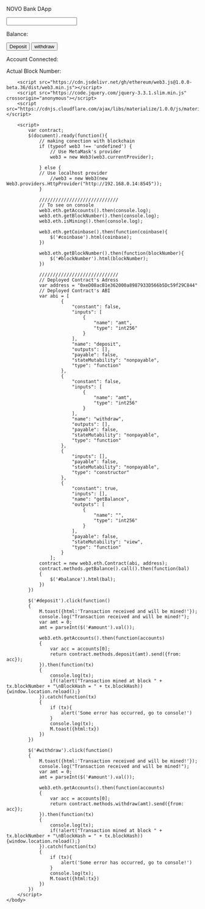 <html>
    <body>
        <div>
			<p> NOVO Bank DApp</p>
			<input type="text" id="amount">
  			<p>Balance: <a id='balance'></a></p>
  			<button id='deposit'>Deposit</button>
  			<button id='withdraw'>withdraw</button>
  			<p>Account Connected: <a id='coinbase'></a></p>
			<p>Actual Block Number: <a id='blockNumber'></a></p>
	    </div>

        <script src="https://cdn.jsdelivr.net/gh/ethereum/web3.js@1.0.0-beta.36/dist/web3.min.js"></script>
        <script src="https://code.jquery.com/jquery-3.3.1.slim.min.js" crossorigin="anonymous"></script>
		<script src="https://cdnjs.cloudflare.com/ajax/libs/materialize/1.0.0/js/materialize.min.js"></script>

        <script>
			var contract;
            $(document).ready(function(){
				// making conection with blockchain
				if (typeof web3 !== 'undefined') {
                    // Use MetaMask's provider
                    web3 = new Web3(web3.currentProvider);

                } else {
			    // Use localhost provider
                    //web3 = new Web3(new Web3.providers.HttpProvider("http://192.168.0.14:8545"));
                }

				/////////////////////////////
				// To see on console
				web3.eth.getAccounts().then(console.log);
				web3.eth.getBlockNumber().then(console.log);
				web3.eth.isMining().then(console.log);

				web3.eth.getCoinbase().then(function(coinbase){
					$('#coinbase').html(coinbase);
				})

				web3.eth.getBlockNumber().then(function(blockNumber){
					$('#blockNumber').html(blockNumber);
				})

				/////////////////////////////
				// Deployed Contract's Adress
				var address = "0xeD08acB1e362000a8987933D566b5Dc59f29C844"
        		// Deployed Contract's ABI
				var abi = [
						{
							"constant": false,
							"inputs": [
								{
									"name": "amt",
									"type": "int256"
								}
							],
							"name": "deposit",
							"outputs": [],
							"payable": false,
							"stateMutability": "nonpayable",
							"type": "function"
						},
						{
							"constant": false,
							"inputs": [
								{
									"name": "amt",
									"type": "int256"
								}
							],
							"name": "withdraw",
							"outputs": [],
							"payable": false,
							"stateMutability": "nonpayable",
							"type": "function"
						},
						{
							"inputs": [],
							"payable": false,
							"stateMutability": "nonpayable",
							"type": "constructor"
						},
						{
							"constant": true,
							"inputs": [],
							"name": "getBalance",
							"outputs": [
								{
									"name": "",
									"type": "int256"
								}
							],
							"payable": false,
							"stateMutability": "view",
							"type": "function"
						}
					];
                contract = new web3.eth.Contract(abi, address);
                contract.methods.getBalance().call().then(function(bal)
                {
                    $('#balance').html(bal);
                })
			})

			$('#deposit').click(function()
			{
				M.toast({html:'Transaction received and will be mined!'});
				console.log("Transaction received and will be mined!");
				var amt = 0;
				amt = parseInt($('#amount').val());

				web3.eth.getAccounts().then(function(accounts)
				{
					var acc = accounts[0];
					return contract.methods.deposit(amt).send({from: acc});
				}).then(function(tx)
				{
					console.log(tx);
					if(!alert("Transaction mined at block " + tx.blockNumber + "\nBlockHash = " + tx.blockHash)){window.location.reload();}
				}).catch(function(tx)
				{
					if (tx){
						alert('Some error has occurred, go to console!')
					}
					console.log(tx);
					M.toast({html:tx})
				})
			})

			$('#withdraw').click(function()
			{
				M.toast({html:'Transaction received and will be mined!'});
				console.log("Transaction received and will be mined!");
				var amt = 0;
				amt = parseInt($('#amount').val());

				web3.eth.getAccounts().then(function(accounts)
				{
					var acc = accounts[0];
					return contract.methods.withdraw(amt).send({from: acc});
				}).then(function(tx)
				{
					console.log(tx);
					if(!alert("Transaction mined at block " + tx.blockNumber + "\nBlockHash = " + tx.blockHash)){window.location.reload();}
				}).catch(function(tx)
				{
					if (tx){
						alert('Some error has occurred, go to console!')
					}
					console.log(tx);
					M.toast({html:tx})
				})
			})
        </script>
    </body>
</html>
